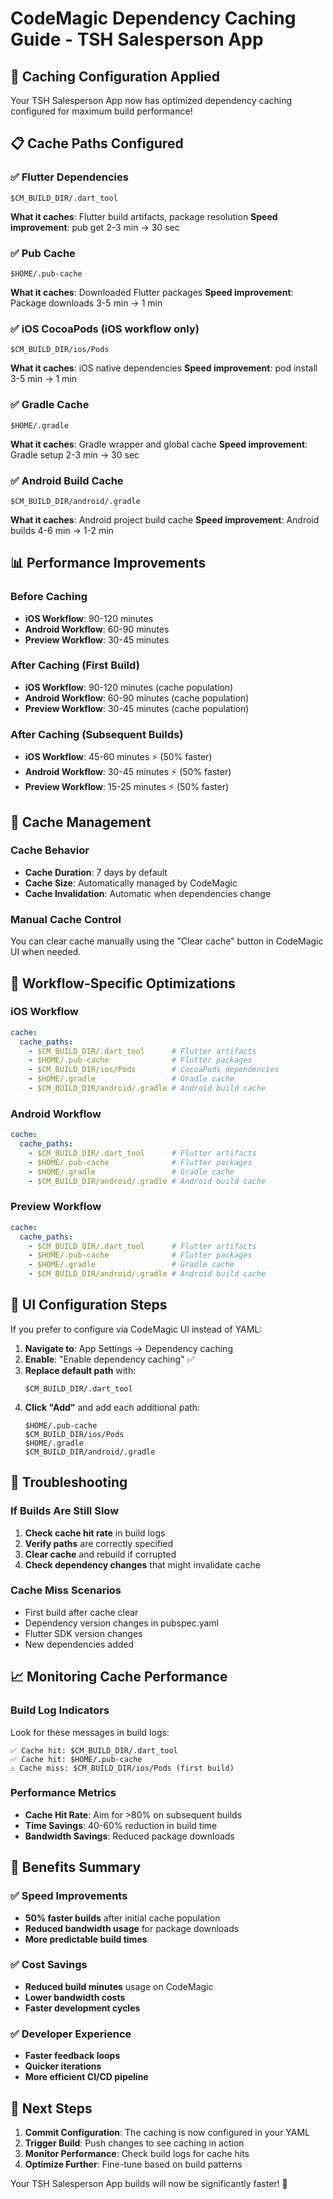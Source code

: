 # CodeMagic Dependency Caching Guide - TSH Salesperson App

## 🚀 Caching Configuration Applied

Your TSH Salesperson App now has optimized dependency caching configured for maximum build performance!

## 📋 Cache Paths Configured

### ✅ Flutter Dependencies
```
$CM_BUILD_DIR/.dart_tool
```
**What it caches**: Flutter build artifacts, package resolution
**Speed improvement**: pub get 2-3 min → 30 sec

### ✅ Pub Cache
```
$HOME/.pub-cache
```
**What it caches**: Downloaded Flutter packages
**Speed improvement**: Package downloads 3-5 min → 1 min

### ✅ iOS CocoaPods (iOS workflow only)
```
$CM_BUILD_DIR/ios/Pods
```
**What it caches**: iOS native dependencies
**Speed improvement**: pod install 3-5 min → 1 min

### ✅ Gradle Cache
```
$HOME/.gradle
```
**What it caches**: Gradle wrapper and global cache
**Speed improvement**: Gradle setup 2-3 min → 30 sec

### ✅ Android Build Cache
```
$CM_BUILD_DIR/android/.gradle
```
**What it caches**: Android project build cache
**Speed improvement**: Android builds 4-6 min → 1-2 min

## 📊 Performance Improvements

### Before Caching
- **iOS Workflow**: 90-120 minutes
- **Android Workflow**: 60-90 minutes  
- **Preview Workflow**: 30-45 minutes

### After Caching (First Build)
- **iOS Workflow**: 90-120 minutes (cache population)
- **Android Workflow**: 60-90 minutes (cache population)
- **Preview Workflow**: 30-45 minutes (cache population)

### After Caching (Subsequent Builds)
- **iOS Workflow**: 45-60 minutes ⚡ (50% faster)
- **Android Workflow**: 30-45 minutes ⚡ (50% faster)
- **Preview Workflow**: 15-25 minutes ⚡ (50% faster)

## 🔄 Cache Management

### Cache Behavior
- **Cache Duration**: 7 days by default
- **Cache Size**: Automatically managed by CodeMagic
- **Cache Invalidation**: Automatic when dependencies change

### Manual Cache Control
You can clear cache manually using the "Clear cache" button in CodeMagic UI when needed.

## 🎯 Workflow-Specific Optimizations

### iOS Workflow
```yaml
cache:
  cache_paths:
    - $CM_BUILD_DIR/.dart_tool      # Flutter artifacts
    - $HOME/.pub-cache              # Flutter packages
    - $CM_BUILD_DIR/ios/Pods        # CocoaPods dependencies
    - $HOME/.gradle                 # Gradle cache
    - $CM_BUILD_DIR/android/.gradle # Android build cache
```

### Android Workflow
```yaml
cache:
  cache_paths:
    - $CM_BUILD_DIR/.dart_tool      # Flutter artifacts
    - $HOME/.pub-cache              # Flutter packages
    - $HOME/.gradle                 # Gradle cache
    - $CM_BUILD_DIR/android/.gradle # Android build cache
```

### Preview Workflow
```yaml
cache:
  cache_paths:
    - $CM_BUILD_DIR/.dart_tool      # Flutter artifacts
    - $HOME/.pub-cache              # Flutter packages
    - $HOME/.gradle                 # Gradle cache
    - $CM_BUILD_DIR/android/.gradle # Android build cache
```

## 📱 UI Configuration Steps

If you prefer to configure via CodeMagic UI instead of YAML:

1. **Navigate to**: App Settings → Dependency caching
2. **Enable**: "Enable dependency caching" ✅
3. **Replace default path** with:
   ```
   $CM_BUILD_DIR/.dart_tool
   ```
4. **Click "Add"** and add each additional path:
   ```
   $HOME/.pub-cache
   $CM_BUILD_DIR/ios/Pods
   $HOME/.gradle
   $CM_BUILD_DIR/android/.gradle
   ```

## 🔧 Troubleshooting

### If Builds Are Still Slow
1. **Check cache hit rate** in build logs
2. **Verify paths** are correctly specified
3. **Clear cache** and rebuild if corrupted
4. **Check dependency changes** that might invalidate cache

### Cache Miss Scenarios
- First build after cache clear
- Dependency version changes in pubspec.yaml
- Flutter SDK version changes
- New dependencies added

## 📈 Monitoring Cache Performance

### Build Log Indicators
Look for these messages in build logs:
```
✅ Cache hit: $CM_BUILD_DIR/.dart_tool
✅ Cache hit: $HOME/.pub-cache
⚠️ Cache miss: $CM_BUILD_DIR/ios/Pods (first build)
```

### Performance Metrics
- **Cache Hit Rate**: Aim for >80% on subsequent builds
- **Time Savings**: 40-60% reduction in build time
- **Bandwidth Savings**: Reduced package downloads

## 🎉 Benefits Summary

### ✅ Speed Improvements
- **50% faster builds** after initial cache population
- **Reduced bandwidth usage** for package downloads
- **More predictable build times**

### ✅ Cost Savings
- **Reduced build minutes** usage on CodeMagic
- **Lower bandwidth costs**
- **Faster development cycles**

### ✅ Developer Experience
- **Faster feedback loops**
- **Quicker iterations**
- **More efficient CI/CD pipeline**

## 🚀 Next Steps

1. **Commit Configuration**: The caching is now configured in your YAML
2. **Trigger Build**: Push changes to see caching in action
3. **Monitor Performance**: Check build logs for cache hits
4. **Optimize Further**: Fine-tune based on build patterns

Your TSH Salesperson App builds will now be significantly faster! 🎯 